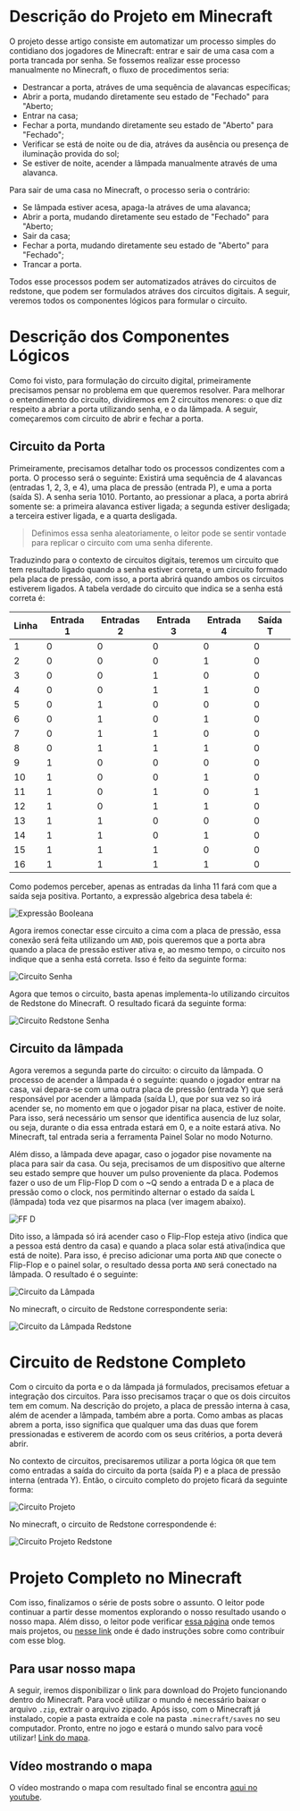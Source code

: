 # Descrição do Projeto em Minecraft

O projeto desse artigo consiste em automatizar um processo simples do contidiano dos jogadores de Minecraft: entrar e sair de uma casa com a porta trancada por senha. Se fossemos realizar esse processo manualmente no Minecraft, o fluxo de procedimentos seria:

- Destrancar a porta, atráves de uma sequência de alavancas específicas;
- Abrir a porta, mudando diretamente seu estado de "Fechado" para "Aberto;
- Entrar na casa;
- Fechar a porta, mundando diretamente seu estado de "Aberto" para "Fechado";
- Verificar se está de noite ou de dia, atráves da ausência ou presença de iluminação provida do sol;
- Se estiver de noite, acender a lâmpada manualmente através de uma alavanca.

Para sair de uma casa no Minecraft, o processo seria o contrário:

- Se lâmpada estiver acesa, apaga-la atráves de uma alavanca;
- Abrir a porta, mudando diretamente seu estado de "Fechado" para "Aberto;
- Sair da casa;
- Fechar a porta, mudando diretamente seu estado de "Aberto" para "Fechado";
- Trancar a porta.

Todos esse processos podem ser automatizados atráves do circuitos de redstone, que podem ser formulados atráves dos circuitos digitais. A seguir, veremos todos os componentes lógicos para formular o circuito.

# Descrição dos Componentes Lógicos

Como foi visto, para formulação do circuito digital, primeiramente precisamos pensar no problema em que queremos resolver. Para melhorar o entendimento do circuito, dividiremos em 2 circuitos menores: o que diz respeito a abriar a porta utilizando senha, e o da lâmpada. A seguir, começaremos com circuito de abrir e fechar a porta.

## Circuito da Porta

Primeiramente, precisamos detalhar todo os processos condizentes com a porta. O processo será o seguinte: Existirá uma sequência de 4 alavancas (entradas 1, 2, 3, e 4), uma placa de pressão (entrada P), e uma a porta (saída S). A senha seria 1010. Portanto, ao pressionar a placa, a porta abrirá somente se: a primeira alavanca estiver ligada; a segunda estiver desligada; a terceira estiver ligada, e a quarta desligada.

> Definimos essa senha aleatoriamente, o leitor pode se sentir vontade para replicar o circuito com uma senha diferente.

Traduzindo para o contexto de circuitos digitais, teremos um circuito que tem resultado ligado quando a senha estiver correta, e um circuito formado pela placa de pressão, com isso, a porta abrirá quando ambos os circuitos estiverem ligados. A tabela verdade do circuito que indica se a senha está correta é:

Linha | Entrada 1 | Entradas 2 | Entrada 3 | Entrada 4 | Saída T
------|-----------|------------|-----------|-----------|--------
1 | 0 | 0 | 0 | 0 | 0
2 | 0 | 0 | 0 | 1 | 0
3 | 0 | 0 | 1 | 0 | 0
4 | 0 | 0 | 1 | 1 | 0
5 | 0 | 1 | 0 | 0 | 0
6 | 0 | 1 | 0 | 1 | 0
7 | 0 | 1 | 1 | 0 | 0
8 | 0 | 1 | 1 | 1 | 0
9 | 1 | 0 | 0 | 0 | 0 
10 | 1 | 0 | 0 | 1 | 0 
11 | 1 | 0 | 1 | 0 | 1
12 | 1 | 0 | 1 | 1 | 0
13 | 1 | 1 | 0 | 0 | 0
14 | 1 | 1 | 0 | 1 | 0
15 | 1 | 1 | 1 | 0 | 0
16 | 1 | 1 | 1 | 1 | 0

Como podemos perceber, apenas as entradas da linha 11 fará com que a saída seja positiva. Portanto, a expressão algebrica desa tabela é:

![Expressão Booleana](images/expr_bool_project.jpeg)

Agora iremos conectar esse circuito a cima com a placa de pressão, essa conexão será feita utilizando um `AND`, pois queremos que a porta abra quando a placa de pressão estiver ativa e, ao mesmo tempo, o circuito nos indique que a senha está correta. Isso é feito da seguinte forma: 

![Circuito Senha](images/circuito_senha.jpeg)

Agora que temos o circuito, basta apenas implementa-lo utilizando circuitos de Redstone do Minecraft. O resultado ficará da seguinte forma:

![Circuito Redstone Senha](images/circuito_redstone_senha.gif)

## Circuito da lâmpada

Agora veremos a segunda parte do circuito: o circuito da lâmpada. O processo de acender a lâmpada é o seguinte: quando o jogador entrar na casa, vai depara-se com uma outra placa de pressão (entrada Y) que será responsável por acender a lâmpada (saída L), que por sua vez so irá acender se, no momento em que o jogador pisar na placa, estiver de noite. Para isso, será necessário um sensor que identifica ausencia de luz solar, ou seja, durante o dia essa entrada estará em 0, e a noite estará ativa. No Minecraft, tal entrada seria a ferramenta Painel Solar no modo Noturno.

Além disso, a lâmpada deve apagar, caso o jogador pise novamente na placa para sair da casa. Ou seja, precisamos de um dispositivo que alterne seu estado sempre que houver um pulso proveniente da placa. Podemos fazer o uso de um Flip-Flop D com o ~Q sendo a entrada D e a placa de pressão como o clock, nos permitindo alternar o estado da saída L (lâmpada) toda vez que pisarmos na placa (ver imagem abaixo).

![FF D](images/ff_d.jpeg)

Dito isso, a lâmpada só irá acender caso o Flip-Flop esteja ativo (indica que a pessoa está dentro da casa) e quando a placa solar está ativa(indica que está de noite). Para isso, é preciso adicionar uma porta `AND` que conecte o Flip-Flop e o painel solar, o resultado dessa porta `AND` será conectado na lâmpada. O resultado é o seguinte:

![Circuito da Lâmpada](images/circ_lamp.jpeg)

No minecraft, o circuito de Redstone correspondente seria:

![Circuito da Lâmpada Redstone](images/circ_lamp_reds.gif)

# Circuito de Redstone Completo

Com o circuito da porta e o da lâmpada já formulados, precisamos efetuar a integração dos circuitos. Para isso precisamos traçar o que os dois circuitos tem em comum. Na descrição do projeto, a placa de pressão interna à casa, além de acender a lâmpada, também abre a porta. Como ambas as placas abrem a porta, isso significa que qualquer uma das duas que forem pressionadas e estiverem de acordo com os seus critérios, a porta deverá abrir.

No contexto de circuitos, precisaremos utilizar a porta lógica `OR` que tem como entradas a saída do circuito da porta (saída P) e a placa de pressão interna (entrada Y). Então, o circuito completo do projeto ficará da seguinte forma:

![Circuito Projeto](images/circ_projeto_completo.jpeg)

No minecraft, o circuito de Redstone correspondende é:

![Circuito Projeto Redstone](images/circ_reds_projeto_completo.gif) 

# Projeto Completo no Minecraft

Com isso, finalizamos o série de posts sobre o assunto. O leitor pode continuar a partir desse momentos explorando o nosso resultado usando o nosso mapa. Além disso, o leitor pode verificar [essa página](/projetos/README.md) onde temos mais projetos, ou [nesse link](https://github.com/marcosbiao/circuito-digital/blob/main/CONTRIBUTING.md) onde é dado instruções sobre como contribuir com esse blog.

## Para usar nosso mapa

A seguir, iremos disponibilizar o link para download do Projeto funcionando dentro do Minecraft. Para você utilizar o mundo é necessário baixar o arquivo `.zip`, extrair o arquivo zipado. Após isso, com o Minecraft já instalado, copie a pasta extraída e cole na pasta `.minecraft/saves` no seu computador. Pronto, entre no jogo e estará o mundo salvo para você utilizar! [Link do mapa](https://drive.google.com/file/d/1sO7UO7Tma_iC0BeubE0-vtIyaKEPVyMv/view?usp=sharing).

## Vídeo mostrando o mapa

O vídeo mostrando o mapa com resultado final se encontra [aqui no youtube](https://www.youtube.com/watch?v=wxb0g6qZKGM).

